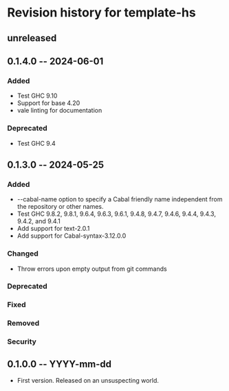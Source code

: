# Revision history for template-hs

## unreleased

## 0.1.4.0 -- 2024-06-01

### Added

* Test GHC 9.10
* Support for base 4.20
* vale linting for documentation

### Deprecated

* Test GHC 9.4

## 0.1.3.0 -- 2024-05-25

### Added

* --cabal-name option to specify a Cabal friendly name independent from the
  repository or other names.
* Test GHC 9.8.2, 9.8.1, 9.6.4, 9.6.3, 9.6.1, 9.4.8, 9.4.7, 9.4.6, 9.4.4, 9.4.3,
  9.4.2, and 9.4.1
* Add support for text-2.0.1
* Add support for Cabal-syntax-3.12.0.0

### Changed

* Throw errors upon empty output from git commands

### Deprecated

### Fixed

### Removed

### Security

## 0.1.0.0 -- YYYY-mm-dd

* First version. Released on an unsuspecting world.
